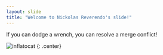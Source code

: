 ```yaml
---
layout: slide
title: "Welcome to Nickolas Reverendo's slide!"
---
```


If you can dodge a wrench, you can resolve a merge conflict!

![inflatocat](https://octodex.github.com/images/dodgetocat_v2.png)
{: .center}
